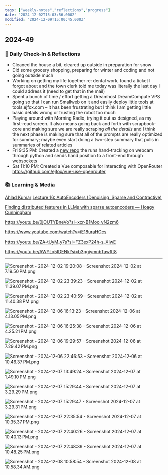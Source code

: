 ```yaml
---
tags: ["weekly-notes","reflections","progress"]
date: "2024-12-02T15:03:56.000Z"
modified: "2024-12-09T15:00:45.000Z"
---
```

## 2024-49
### 🌟 Daily Check-In & Reflections

<!-- Note any physical activity, mindfulness practice, or self-care -->

- Cleaned the house a bit, cleared up outside in preparation for snow
- Did some grocery shopping, preparing for winter and coding and not going outside much
- Working on getting my life together re: dental work, found a ticket I forgot about and the town clerk told me today was literally the last day I could address it (need to get that in the mail)
- Spent a bunch of time / effort getting a Dreamhost DreamCompute VPS going so that I can run Smallweb on it and easily deploy little tools at tools.ejfox.com – it has been frustrating but I think I am getting little basic details wrong or trusting the robot too much
- Playing around with Morning Radio, trying it out as designed, as my first-read screen. It also means going back and forth with scrapbook-core and making sure we are really scraping *all the details* and I think the next phase is making sure that all of the prompts are really optimized for summary; maybe even start doing a two-step summary that pulls in summaries of related articles
- Fri 9:35 PM: Created a [new repo](https://github.com/ejfox/handtrack-websockets) the runs hand-tracking on webcam through python and sends hand position to a front-end through websockets
- Sat 11:10 PM: Created a Vue composable for interacting with OpenRouter <https://github.com/ejfox/vue-use-openrouter>

### 📚 Learning & Media
<!-- Books, articles, movies, TV shows, podcasts consumed -->

[Ahlad Kumar](https://www.youtube.com/@AhladKumar) [Lecture 16: AutoEncoders (Denoising, Sparse and Contractive)](https://www.youtube.com/watch?v=-gI2MICgTro)

[Finding distributed features in LLMs with sparse autoencoders — Hoagy Cunningham](https://youtu.be/HPLIl9ZOpUQ?si=Y_1GzKQTizkrHU9R&t=699)

<https://youtu.be/0jOUTYBneVo?si=xcr-B1Moo_vN2zm6>

<https://www.youtube.com/watch?v=iE18uraHOcs>

<https://youtu.be/ZA-tUyM_y7s?si=FZ3exP24h-s_XIwE>

<https://youtu.be/AWYLx5IDENk?si=b3pgiymnbTawftt8>

---

![Screenshot - 2024-12-02 19:20:08 - Screenshot 2024-12-02 at 7.19.50 PM.png](http://res.cloudinary.com/ejf/image/upload/v1733185207/Screenshot_2024-12-02_at_7.19.50_PM.png)

![Screenshot - 2024-12-02 23:39:23 - Screenshot 2024-12-02 at 11.39.07 PM.png](http://res.cloudinary.com/ejf/image/upload/v1733200762/Screenshot_2024-12-02_at_11.39.07_PM.png)

![Screenshot - 2024-12-02 23:40:59 - Screenshot 2024-12-02 at 11.40.38 PM.png](http://res.cloudinary.com/ejf/image/upload/v1733200858/Screenshot_2024-12-02_at_11.40.38_PM.png)

![Screenshot - 2024-12-06 16:13:23 - Screenshot 2024-12-06 at 4.13.05 PM.png](http://res.cloudinary.com/ejf/image/upload/v1733519601/Screenshot_2024-12-06_at_4.13.05_PM.png)

![Screenshot - 2024-12-06 16:25:38 - Screenshot 2024-12-06 at 4.25.21 PM.png](http://res.cloudinary.com/ejf/image/upload/v1733520337/Screenshot_2024-12-06_at_4.25.21_PM.png)

![Screenshot - 2024-12-06 19:29:57 - Screenshot 2024-12-06 at 7.29.42 PM.png](http://res.cloudinary.com/ejf/image/upload/v1733531396/Screenshot_2024-12-06_at_7.29.42_PM.png)

![Screenshot - 2024-12-06 22:46:53 - Screenshot 2024-12-06 at 10.46.37 PM.png](http://res.cloudinary.com/ejf/image/upload/v1733543212/Screenshot_2024-12-06_at_10.46.37_PM.png)

![Screenshot - 2024-12-07 13:49:24 - Screenshot 2024-12-07 at 1.49.10 PM.png](http://res.cloudinary.com/ejf/image/upload/v1733597363/Screenshot_2024-12-07_at_1.49.10_PM.png)

![Screenshot - 2024-12-07 15:29:44 - Screenshot 2024-12-07 at 3.29.29 PM.png](http://res.cloudinary.com/ejf/image/upload/v1733603383/Screenshot_2024-12-07_at_3.29.29_PM.png)

![Screenshot - 2024-12-07 15:29:47 - Screenshot 2024-12-07 at 3.29.31 PM.png](http://res.cloudinary.com/ejf/image/upload/v1733603386/Screenshot_2024-12-07_at_3.29.31_PM.png)

![Screenshot - 2024-12-07 22:35:54 - Screenshot 2024-12-07 at 10.35.37 PM.png](http://res.cloudinary.com/ejf/image/upload/v1733628953/Screenshot_2024-12-07_at_10.35.37_PM.png)

![Screenshot - 2024-12-07 22:40:26 - Screenshot 2024-12-07 at 10.40.13 PM.png](http://res.cloudinary.com/ejf/image/upload/v1733629225/Screenshot_2024-12-07_at_10.40.13_PM.png)

![Screenshot - 2024-12-07 22:48:39 - Screenshot 2024-12-07 at 10.48.25 PM.png](http://res.cloudinary.com/ejf/image/upload/v1733629718/Screenshot_2024-12-07_at_10.48.25_PM.png)

![Screenshot - 2024-12-08 10:58:54 - Screenshot 2024-12-08 at 10.58.34 AM.png](http://res.cloudinary.com/ejf/image/upload/v1733673533/Screenshot_2024-12-08_at_10.58.34_AM.png)
